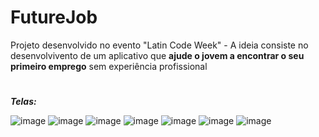 # FutureJob
Projeto desenvolvido no evento "Latin Code Week" - A ideia consiste no desenvolvivento de um aplicativo que **ajude o jovem a encontrar o seu primeiro emprego** sem experiência profissional
#
__*Telas:*__

![image](https://user-images.githubusercontent.com/92181116/138363803-8262e635-596e-4d82-b903-3f6b9ad63678.png)
![image](https://user-images.githubusercontent.com/92181116/138364070-90a59096-f220-42ff-a2b0-09e80a2f4be3.png)
![image](https://user-images.githubusercontent.com/92181116/138364488-c1df25e0-cdfc-4418-a2b1-2a0b0e5b6caf.png)
![image](https://user-images.githubusercontent.com/92181116/138364529-308f946d-0214-4501-968a-9244198a5c62.png)
![image](https://user-images.githubusercontent.com/92181116/138364558-369b0c01-2fda-4148-a46b-415cfaa1fc33.png)
![image](https://user-images.githubusercontent.com/92181116/138364582-d876bbbb-9d9a-4be5-b23f-15dab6c52a73.png)
![image](https://user-images.githubusercontent.com/92181116/138364601-79fb7beb-c874-444d-90e7-fd9bdbea007c.png)


